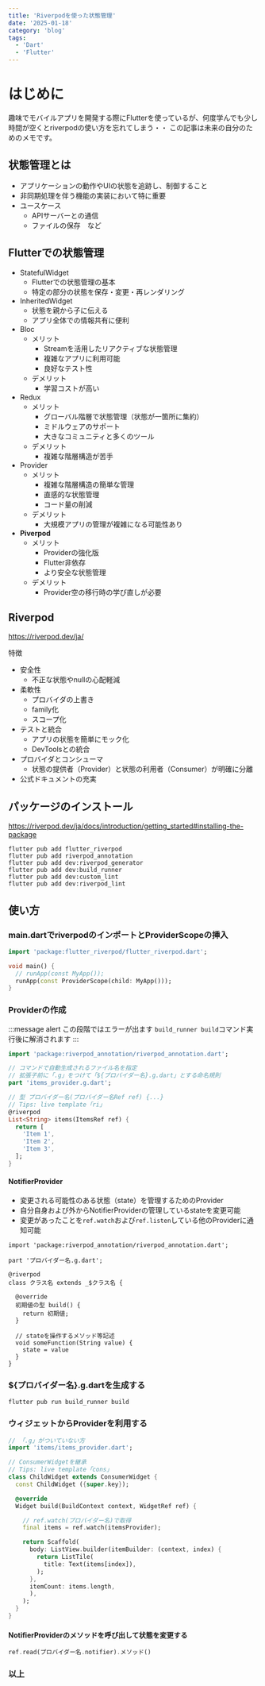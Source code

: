 ```yaml
---
title: 'Riverpodを使った状態管理'
date: '2025-01-18'
category: 'blog'
tags:
  - 'Dart'
  - 'Flutter'
---
```


# はじめに

趣味でモバイルアプリを開発する際にFlutterを使っているが、何度学んでも少し時間が空くとriverpodの使い方を忘れてしまう・・
この記事は未来の自分のためのメモです。

## 状態管理とは

- アプリケーションの動作やUIの状態を追跡し、制御すること
- 非同期処理を伴う機能の実装において特に重要
- ユースケース
  - APIサーバーとの通信
  - ファイルの保存　など

## Flutterでの状態管理

- StatefulWidget
  - Flutterでの状態管理の基本
  - 特定の部分の状態を保存・変更・再レンダリング
- InheritedWidget
  - 状態を親から子に伝える
  - アプリ全体での情報共有に便利
- Bloc
  - メリット
    - Streamを活用したリアクティブな状態管理
    - 複雑なアプリに利用可能
    - 良好なテスト性
  - デメリット
    - 学習コストが高い
- Redux
  - メリット
    - グローバル階層で状態管理（状態が一箇所に集約）
    - ミドルウェアのサポート
    - 大きなコミュニティと多くのツール
  - デメリット
    - 複雑な階層構造が苦手
- Provider
  - メリット
    - 複雑な階層構造の簡単な管理
    - 直感的な状態管理
    - コード量の削減
  - デメリット
    - 大規模アプリの管理が複雑になる可能性あり
- **Piverpod**
  - メリット
    - Providerの強化版
    - Flutter非依存
    - より安全な状態管理
  - デメリット
    - Provider空の移行時の学び直しが必要

## Riverpod

https://riverpod.dev/ja/

特徴

- 安全性
  - 不正な状態やnullの心配軽減
- 柔軟性
  - プロバイダの上書き
  - family化
  - スコープ化
- テストと統合
  - アプリの状態を簡単にモック化
  - DevToolsとの統合
- プロバイダとコンシューマ
  - 状態の提供者（Provider）と状態の利用者（Consumer）が明確に分離
- 公式ドキュメントの充実

## パッケージのインストール

https://riverpod.dev/ja/docs/introduction/getting_started#installing-the-package

```
flutter pub add flutter_riverpod
flutter pub add riverpod_annotation
flutter pub add dev:riverpod_generator
flutter pub add dev:build_runner
flutter pub add dev:custom_lint
flutter pub add dev:riverpod_lint
```

## 使い方

### main.dartでriverpodのインポートとProviderScopeの挿入

```dart:main.dart
import 'package:flutter_riverpod/flutter_riverpod.dart';

void main() {
  // runApp(const MyApp());
  runApp(const ProviderScope(child: MyApp()));
}
```

### Providerの作成

:::message alert
この段階ではエラーが出ます
`build_runner build`コマンド実行後に解消されます
:::

```dart:例）items/items_provider.dart
import 'package:riverpod_annotation/riverpod_annotation.dart';

// コマンドで自動生成されるファイル名を指定
// 拡張子前に「.g」をつけて「${プロバイダー名}.g.dart」とする命名規則
part 'items_provider.g.dart';

// 型 プロバイダー名(プロバイダー名Ref ref) {...}
// Tips: live template「ri」
@riverpod
List<String> items(ItemsRef ref) {
  return [
    'Item 1',
    'Item 2',
    'Item 3',
  ];
}
```

#### NotifierProvider

- 変更される可能性のある状態（state）を管理するためのProvider
- 自分自身および外からNotifierProviderの管理しているstateを変更可能
- 変更があったことを`ref.watch`および`ref.listen`している他のProviderに通知可能

```dart:NotifierProvider
import 'package:riverpod_annotation/riverpod_annotation.dart';

part 'プロバイダー名.g.dart';

@riverpod
class クラス名 extends _$クラス名 {

  @override
  初期値の型 build() {
    return 初期値;
  }

  // stateを操作するメソッド等記述
  void someFunction(String value) {
    state = value
  }
}
```

### ${プロバイダー名}.g.dartを生成する

```
flutter pub run build_runner build
```

### ウィジェットからProviderを利用する

```dart:例）ChildWidget.dart
// 「.g」がついていない方
import 'items/items_provider.dart';

// ConsumerWidgetを継承
// Tips: live template「cons」
class ChildWidget extends ConsumerWidget {
  const ChildWidget ({super.key});

  @override
  Widget build(BuildContext context, WidgetRef ref) {

    // ref.watch(プロバイダー名)で取得
    final items = ref.watch(itemsProvider);

    return Scaffold(
      body: ListView.builder(itemBuilder: (context, index) {
        return ListTile(
          title: Text(items[index]),
        );
      },
      itemCount: items.length,
      ),
    );
  }
}
```

#### NotifierProviderのメソッドを呼び出して状態を変更する

```dart
ref.read(プロバイダー名.notifier).メソッド()
```

### 以上
